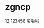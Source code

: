 <!--
 * @Author: your name
 * @Date: 2022-04-04 11:45:50
 * @LastEditTime: 2022-04-04 12:08:17
 * @LastEditors: Please set LastEditors
 * @Description: 打开koroFileHeader查看配置 进行设置: https://github.com/OBKoro1/koro1FileHeader/wiki/%E9%85%8D%E7%BD%AE
 * @FilePath: \cawm-entity-uid:\hhh\zgncp\README.md
-->
# zgncp
12
123456 啦啦啦